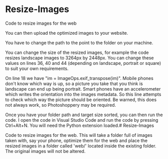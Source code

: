 # Resize-Images
Code to resize images for the web

You can then upload the optimized images to your website.

You have to change the path to the point to the folder on your machine.

You can change the size of the resized images, for example the code resizes landscape images to 3264px by 2448px. You can change these values on lines 36, 40 and 44 (depending on landscape, portrait or square) to suit your own requirements.

On line 18 we have "im = ImageOps.exif_transpose(im)". Mobile phones don't know which way is up, so a picture you take that you think is landscape can end up being portrait. Smart phones have an accelerometer which writes the orientation into the images metadata. So this line attempts to check which way the picture should be oriented. Be warned, this does not always work, so Photoshoppery may be required.

Once you have your folder path and target size sorted, you can then run the code. I open the code in Visual Studio Code and run the code by pressing Ctrl+Alt+N. You will need the Python extension loaded.# Resize-Images

Code to resize images for the web. This will take a folder full of images taken with, say your phone, optimize them for the web and place the resized images in a folder called 'web/' located inside the existing folder. The original images will not be altered.
